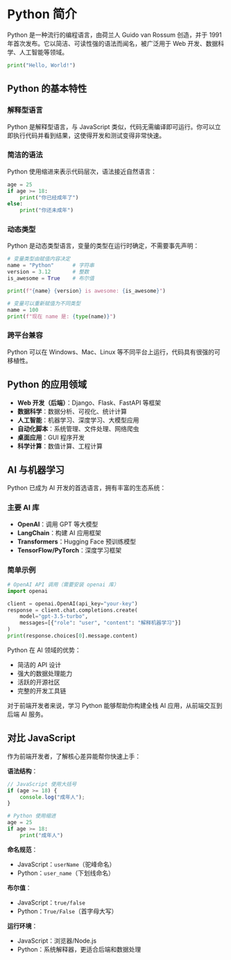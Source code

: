 # Python 简介

Python 是一种流行的编程语言，由荷兰人 Guido van Rossum 创造，并于 1991 年首次发布。它以简洁、可读性强的语法而闻名，被广泛用于 Web 开发、数据科学、人工智能等领域。

```python runner
print("Hello, World!")
```

## Python 的基本特性

### 解释型语言
Python 是解释型语言，与 JavaScript 类似，代码无需编译即可运行。你可以立即执行代码并看到结果，这使得开发和测试变得非常快速。

### 简洁的语法
Python 使用缩进来表示代码层次，语法接近自然语言：

```python runner
age = 25
if age >= 18:
    print("你已经成年了")
else:
    print("你还未成年")
```

### 动态类型
Python 是动态类型语言，变量的类型在运行时确定，不需要事先声明：

```python runner
# 变量类型由赋值内容决定
name = "Python"      # 字符串
version = 3.12       # 整数  
is_awesome = True    # 布尔值

print(f"{name} {version} is awesome: {is_awesome}")

# 变量可以重新赋值为不同类型
name = 100
print(f"现在 name 是: {type(name)}")
```

### 跨平台兼容
Python 可以在 Windows、Mac、Linux 等不同平台上运行，代码具有很强的可移植性。


## Python 的应用领域

- **Web 开发（后端）**：Django、Flask、FastAPI 等框架
- **数据科学**：数据分析、可视化、统计计算
- **人工智能**：机器学习、深度学习、大模型应用
- **自动化脚本**：系统管理、文件处理、网络爬虫
- **桌面应用**：GUI 程序开发
- **科学计算**：数值计算、工程计算

## AI 与机器学习

Python 已成为 AI 开发的首选语言，拥有丰富的生态系统：

### 主要 AI 库
- **OpenAI**：调用 GPT 等大模型
- **LangChain**：构建 AI 应用框架
- **Transformers**：Hugging Face 预训练模型
- **TensorFlow/PyTorch**：深度学习框架

### 简单示例
```python
# OpenAI API 调用（需要安装 openai 库）
import openai

client = openai.OpenAI(api_key="your-key")
response = client.chat.completions.create(
    model="gpt-3.5-turbo",
    messages=[{"role": "user", "content": "解释机器学习"}]
)
print(response.choices[0].message.content)
```

Python 在 AI 领域的优势：
- 简洁的 API 设计
- 强大的数据处理能力
- 活跃的开源社区
- 完整的开发工具链

对于前端开发者来说，学习 Python 能够帮助你构建全栈 AI 应用，从前端交互到后端 AI 服务。

## 对比 JavaScript

作为前端开发者，了解核心差异能帮你快速上手：

**语法结构**：
```javascript runner
// JavaScript 使用大括号
if (age >= 18) {
    console.log("成年人");
}
```

```python runner
# Python 使用缩进
age = 25
if age >= 18:
    print("成年人")
```

**命名规范**：
- JavaScript：`userName`（驼峰命名）
- Python：`user_name`（下划线命名）

**布尔值**：
- JavaScript：`true/false`
- Python：`True/False`（首字母大写）

**运行环境**：
- JavaScript：浏览器/Node.js
- Python：系统解释器，更适合后端和数据处理


